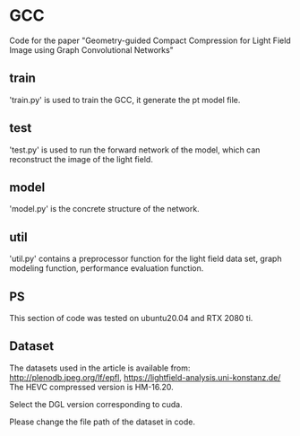 # GCC
Code for the paper "Geometry-guided Compact Compression for Light Field Image using Graph Convolutional Networks"
## train
'train.py' is used to train the GCC, it generate the pt model file.
## test
'test.py' is used to run the forward network of the model, which can reconstruct the image of the light field. 
## model
'model.py' is the concrete structure of the network.
## util
'util.py' contains a preprocessor function for the light field data set, graph modeling function, performance evaluation function.
## PS
This section of code was tested on ubuntu20.04 and RTX 2080 ti.
## Dataset
The datasets used in the article is available from:
http://plenodb.jpeg.org/lf/epfl,
https://lightfield-analysis.uni-konstanz.de/
The HEVC compressed version is HM-16.20.

Select the DGL version corresponding to cuda.

Please change the file path of the dataset in code.
